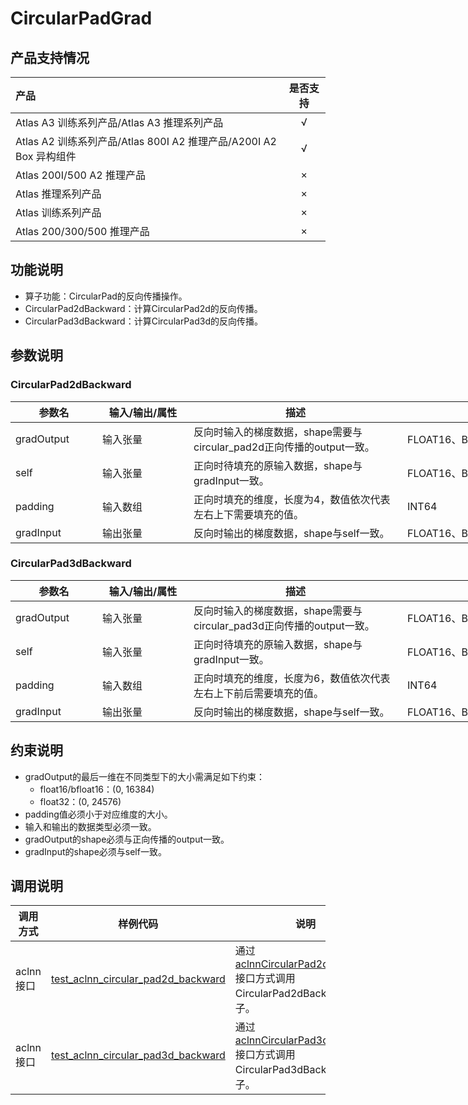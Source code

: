 # CircularPadGrad

## 产品支持情况

| 产品                                                         | 是否支持 |
| :----------------------------------------------------------- | :------: |
| <term>Atlas A3 训练系列产品/Atlas A3 推理系列产品</term>     |    √     |
| <term>Atlas A2 训练系列产品/Atlas 800I A2 推理产品/A200I A2 Box 异构组件</term> |    √     |
| <term>Atlas 200I/500 A2 推理产品</term>                      |    ×     |
| <term>Atlas 推理系列产品 </term>                             |    ×     |
| <term>Atlas 训练系列产品</term>                              |    ×     |
| <term>Atlas 200/300/500 推理产品</term>                      |    ×     |

## 功能说明

- 算子功能：CircularPad的反向传播操作。
- CircularPad2dBackward：计算CircularPad2d的反向传播。
- CircularPad3dBackward：计算CircularPad3d的反向传播。

## 参数说明

### CircularPad2dBackward

<table style="undefined;table-layout: fixed; width: 1007px"><colgroup>
<col style="width: 139px">
<col style="width: 146px">
<col style="width: 342px">
<col style="width: 284px">
<col style="width: 96px">
</colgroup>
<thead>
  <tr>
    <th>参数名</th>
    <th>输入/输出/属性</th>
    <th>描述</th>
    <th>数据类型</th>
    <th>数据格式</th>
  </tr></thead>
<tbody>
  <tr>
    <td>gradOutput</td>
    <td>输入张量</td>
    <td>反向时输入的梯度数据，shape需要与circular_pad2d正向传播的output一致。</td>
    <td>FLOAT16、BFLOAT16、FLOAT32</td>
    <td>ND</td>
  </tr>
  <tr>
    <td>self</td>
    <td>输入张量</td>
    <td>正向时待填充的原输入数据，shape与gradInput一致。</td>
    <td>FLOAT16、BFLOAT16、FLOAT32</td>
    <td>ND</td>
  </tr>
  <tr>
    <td>padding</td>
    <td>输入数组</td>
    <td>正向时填充的维度，长度为4，数值依次代表左右上下需要填充的值。</td>
    <td>INT64</td>
    <td>-</td>
  </tr>
  <tr>
    <td>gradInput</td>
    <td>输出张量</td>
    <td>反向时输出的梯度数据，shape与self一致。</td>
    <td>FLOAT16、BFLOAT16、FLOAT32</td>
    <td>ND</td>
  </tr>
</tbody>
</table>

### CircularPad3dBackward

<table style="undefined;table-layout: fixed; width: 1007px"><colgroup>
<col style="width: 139px">
<col style="width: 146px">
<col style="width: 342px">
<col style="width: 284px">
<col style="width: 96px">
</colgroup>
<thead>
  <tr>
    <th>参数名</th>
    <th>输入/输出/属性</th>
    <th>描述</th>
    <th>数据类型</th>
    <th>数据格式</th>
  </tr></thead>
<tbody>
  <tr>
    <td>gradOutput</td>
    <td>输入张量</td>
    <td>反向时输入的梯度数据，shape需要与circular_pad3d正向传播的output一致。</td>
    <td>FLOAT16、BFLOAT16、FLOAT32</td>
    <td>ND</td>
  </tr>
  <tr>
    <td>self</td>
    <td>输入张量</td>
    <td>正向时待填充的原输入数据，shape与gradInput一致。</td>
    <td>FLOAT16、BFLOAT16、FLOAT32</td>
    <td>ND</td>
  </tr>
  <tr>
    <td>padding</td>
    <td>输入数组</td>
    <td>正向时填充的维度，长度为6，数值依次代表左右上下前后需要填充的值。</td>
    <td>INT64</td>
    <td>-</td>
  </tr>
  <tr>
    <td>gradInput</td>
    <td>输出张量</td>
    <td>反向时输出的梯度数据，shape与self一致。</td>
    <td>FLOAT16、BFLOAT16、FLOAT32</td>
    <td>ND</td>
  </tr>
</tbody>
</table>

## 约束说明

- gradOutput的最后一维在不同类型下的大小需满足如下约束：
  - float16/bfloat16：(0, 16384)
  - float32：(0, 24576)
- padding值必须小于对应维度的大小。
- 输入和输出的数据类型必须一致。
- gradOutput的shape必须与正向传播的output一致。
- gradInput的shape必须与self一致。

## 调用说明

| 调用方式  | 样例代码                                                     | 说明                                                         |
| --------- | ------------------------------------------------------------ | ------------------------------------------------------------ |
| aclnn接口 | [test_aclnn_circular_pad2d_backward](./examples/test_aclnn_circular_pad2d_backward.cpp) | 通过[aclnnCircularPad2dBackward](docs/aclnnCircularPad2dBackward.md)接口方式调用CircularPad2dBackward算子。 |
| aclnn接口 | [test_aclnn_circular_pad3d_backward](./examples/test_aclnn_circular_pad3d_backward.cpp) | 通过[aclnnCircularPad3dBackward](docs/aclnnCircularPad3dBackward.md)接口方式调用CircularPad3dBackward算子。 |
